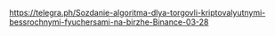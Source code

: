 https://telegra.ph/Sozdanie-algoritma-dlya-torgovli-kriptovalyutnymi-bessrochnymi-fyuchersami-na-birzhe-Binance-03-28
